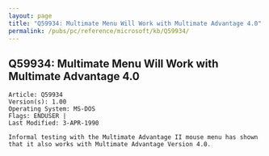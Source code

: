 ```yaml
---
layout: page
title: "Q59934: Multimate Menu Will Work with Multimate Advantage 4.0"
permalink: /pubs/pc/reference/microsoft/kb/Q59934/
---
```


## Q59934: Multimate Menu Will Work with Multimate Advantage 4.0

	Article: Q59934
	Version(s): 1.00
	Operating System: MS-DOS
	Flags: ENDUSER |
	Last Modified: 3-APR-1990
	
	Informal testing with the Multimate Advantage II mouse menu has shown
	that it also works with Multimate Advantage Version 4.0.
